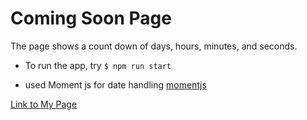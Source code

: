 # Coming Soon Page

 The page shows a count down of days, hours, minutes, and seconds.

- To run the app, try `$ npm run start`

- used Moment js for date handling [momentjs](https://momentjs.com)

[Link to My Page](src/index.js)